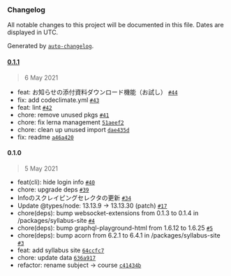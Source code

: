 ### Changelog

All notable changes to this project will be documented in this file. Dates are displayed in UTC.

Generated by [`auto-changelog`](https://github.com/CookPete/auto-changelog).

#### [0.1.1](https://github.com/rainy-me/dhu/compare/0.1.0...0.1.1)

> 6 May 2021

- feat: お知らせの添付資料ダウンロード機能（お試し） [`#44`](https://github.com/rainy-me/dhu/pull/44)
- fix: add codeclimate.yml [`#43`](https://github.com/rainy-me/dhu/pull/43)
- feat: lint [`#42`](https://github.com/rainy-me/dhu/pull/42)
- chore: remove unused pkgs [`#41`](https://github.com/rainy-me/dhu/pull/41)
- chore: fix lerna management [`51aeef2`](https://github.com/rainy-me/dhu/commit/51aeef22a842113442c414458a45e478c0628090)
- chore: clean up unused import [`dae435d`](https://github.com/rainy-me/dhu/commit/dae435d2528ae3a384917392d84761aabb5810ed)
- fix: readme [`a46a420`](https://github.com/rainy-me/dhu/commit/a46a420f0b27f4b51e8003a6f5bffe66c8215018)

#### 0.1.0

> 5 May 2021

- feat(cli): hide login info [`#40`](https://github.com/rainy-me/dhu/pull/40)
- chore: upgrade deps [`#39`](https://github.com/rainy-me/dhu/pull/39)
- Infoのスクレイピングセレクタの更新 [`#34`](https://github.com/rainy-me/dhu/pull/34)
- Update @types/node: 13.13.9 → 13.13.30 (patch) [`#17`](https://github.com/rainy-me/dhu/pull/17)
- chore(deps): bump websocket-extensions from 0.1.3 to 0.1.4 in /packages/syllabus-site [`#4`](https://github.com/rainy-me/dhu/pull/4)
- chore(deps): bump graphql-playground-html from 1.6.12 to 1.6.25 [`#5`](https://github.com/rainy-me/dhu/pull/5)
- chore(deps): bump acorn from 6.2.1 to 6.4.1 in /packages/syllabus-site [`#3`](https://github.com/rainy-me/dhu/pull/3)
- feat: add syllabus site [`64ccfc7`](https://github.com/rainy-me/dhu/commit/64ccfc7baf47c11099313d9ccb73418abe0f27f9)
- chore: update data [`636a917`](https://github.com/rainy-me/dhu/commit/636a91730103cab59b2910f215441ce8cd6477bf)
- refactor: rename subject -&gt; course [`c41434b`](https://github.com/rainy-me/dhu/commit/c41434b2e39732456d6cf5a280ebae428a29cec0)
